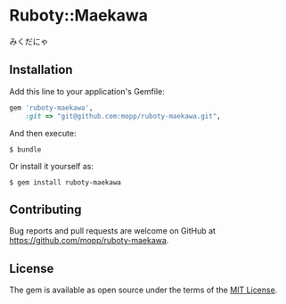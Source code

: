 # Ruboty::Maekawa
みくだにゃ

## Installation
Add this line to your application's Gemfile:

```ruby
gem 'ruboty-maekawa', 
    :git => "git@github.com:mopp/ruboty-maekawa.git",
```

And then execute:

    $ bundle

Or install it yourself as:

    $ gem install ruboty-maekawa


## Contributing
Bug reports and pull requests are welcome on GitHub at https://github.com/mopp/ruboty-maekawa.


## License
The gem is available as open source under the terms of the [MIT License](http://opensource.org/licenses/MIT).
